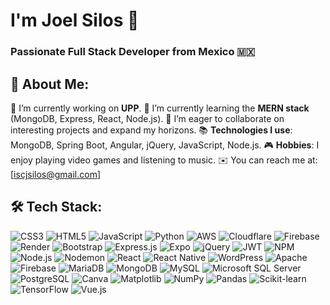 
# I'm Joel Silos  👋
### Passionate Full Stack Developer from Mexico 🇲🇽
## 🔎 About Me:

🔭 I’m currently working on **UPP**.
🌱 I’m currently learning the **MERN stack** (MongoDB, Express, React, Node.js).
👯 I’m eager to collaborate on interesting projects and expand my horizons.
📚 **Technologies I use**: MongoDB, Spring Boot, Angular, jQuery, JavaScript, Node.js.
🎮 **Hobbies**: I enjoy playing video games and listening to music.
✉️ You can reach me at: [iscjsilos@gmail.com]


## 🛠️ Tech Stack:

![CSS3](https://img.shields.io/badge/CSS3-%231572B6.svg?style=flat&logo=css3&logoColor=white)
![HTML5](https://img.shields.io/badge/HTML5-%23E34F26.svg?style=flat&logo=html5&logoColor=white)
![JavaScript](https://img.shields.io/badge/JavaScript-%23323330.svg?style=flat&logo=javascript&logoColor=%23F7DF1E)
![Python](https://img.shields.io/badge/Python-%233D5B8C.svg?style=flat&logo=python&logoColor=white)
![AWS](https://img.shields.io/badge/AWS-%23232F3E.svg?style=flat&logo=amazonaws&logoColor=white)
![Cloudflare](https://img.shields.io/badge/Cloudflare-%23000000.svg?style=flat&logo=cloudflare&logoColor=white)
![Firebase](https://img.shields.io/badge/Firebase-%23FFCA28.svg?style=flat&logo=firebase&logoColor=white)
![Render](https://img.shields.io/badge/Render-%23000000.svg?style=flat&logo=render&logoColor=white)
![Bootstrap](https://img.shields.io/badge/Bootstrap-%23752B9E.svg?style=flat&logo=bootstrap&logoColor=white)
![Express.js](https://img.shields.io/badge/Express.js-%23404E5C.svg?style=flat&logo=express&logoColor=white)
![Expo](https://img.shields.io/badge/Expo-%23000000.svg?style=flat&logo=expo&logoColor=white)
![jQuery](https://img.shields.io/badge/jQuery-%23005291.svg?style=flat&logo=jquery&logoColor=white)
![JWT](https://img.shields.io/badge/JWT-%2320232a.svg?style=flat&logo=jsonwebtokens&logoColor=white)
![NPM](https://img.shields.io/badge/NPM-%230E8262.svg?style=flat&logo=npm&logoColor=white)
![Node.js](https://img.shields.io/badge/Node.js-%2343853D.svg?style=flat&logo=node.js&logoColor=white)
![Nodemon](https://img.shields.io/badge/Nodemon-%23E6855B.svg?style=flat&logo=nodemon&logoColor=white)
![React](https://img.shields.io/badge/React-%23282C34.svg?style=flat&logo=react&logoColor=61DAFB)
![React Native](https://img.shields.io/badge/React%20Native-%2320232a.svg?style=flat&logo=react&logoColor=white)
![WordPress](https://img.shields.io/badge/WordPress-%2341B29D.svg?style=flat&logo=wordpress&logoColor=white)
![Apache](https://img.shields.io/badge/Apache-%23D22128.svg?style=flat&logo=apache&logoColor=white)
![Firebase](https://img.shields.io/badge/Firebase-%23FFCA28.svg?style=flat&logo=firebase&logoColor=white)
![MariaDB](https://img.shields.io/badge/MariaDB-%23035E7B.svg?style=flat&logo=mariadb&logoColor=white)
![MongoDB](https://img.shields.io/badge/MongoDB-%2347A248.svg?style=flat&logo=mongodb&logoColor=white)
![MySQL](https://img.shields.io/badge/MySQL-%234479A1.svg?style=flat&logo=mysql&logoColor=white)
![Microsoft SQL Server](https://img.shields.io/badge/Microsoft%20SQL%20Server-%234F4F4F.svg?style=flat&logo=microsoftsqlserver&logoColor=white)
![PostgreSQL](https://img.shields.io/badge/PostgreSQL-%233F5B88.svg?style=flat&logo=postgresql&logoColor=white)
![Canva](https://img.shields.io/badge/Canva-%233F8BFA.svg?style=flat&logo=canva&logoColor=white)
![Matplotlib](https://img.shields.io/badge/Matplotlib-%23D3D3D3.svg?style=flat&logo=matplotlib&logoColor=black)
![NumPy](https://img.shields.io/badge/NumPy-%232B0E3E.svg?style=flat&logo=numpy&logoColor=white)
![Pandas](https://img.shields.io/badge/Pandas-%23150458.svg?style=flat&logo=pandas&logoColor=white)
![Scikit-learn](https://img.shields.io/badge/Scikit--learn-%23F7931E.svg?style=flat&logo=scikit-learn&logoColor=white)
![TensorFlow](https://img.shields.io/badge/TensorFlow-%23FF6F20.svg?style=flat&logo=tensorflow&logoColor=white)
![Vue.js](https://img.shields.io/badge/Vue.js-%234FC08D.svg?style=flat&logo=vue.js&logoColor=white)

<!--
**JsNox/JsNox** is a ✨ _special_ ✨ repository because its `README.md` (this file) appears on your GitHub profile.


